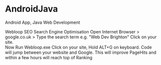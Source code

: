 # AndroidJava
Android App, Java Web Development

Webloop SEO Search Engine Optimisation 
Open Internet Browser > google.co.uk > Type the search term 
e.g. "Web Dev Brighton" Click on your site.  
Now Run Webloop.exe Click on your site, Hold ALT+G on keyboard. 
Code will jump between your website and Google. 
This will improve PageHits and within a few hours will reach top of Ranking
